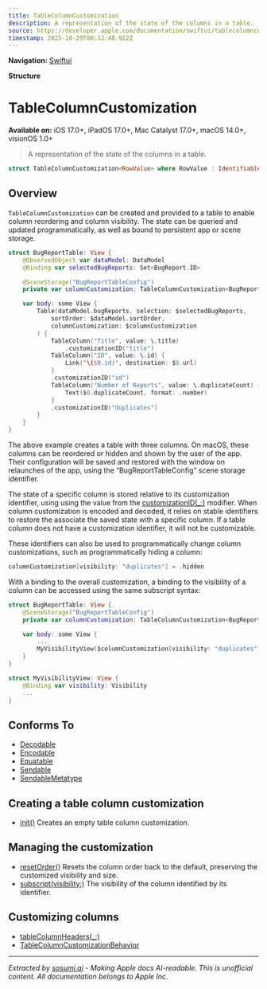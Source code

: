 ```yaml
---
title: TableColumnCustomization
description: A representation of the state of the columns in a table.
source: https://developer.apple.com/documentation/swiftui/tablecolumncustomization
timestamp: 2025-10-29T00:12:48.922Z
---
```


**Navigation:** [Swiftui](/documentation/swiftui)

**Structure**

# TableColumnCustomization

**Available on:** iOS 17.0+, iPadOS 17.0+, Mac Catalyst 17.0+, macOS 14.0+, visionOS 1.0+

> A representation of the state of the columns in a table.

```swift
struct TableColumnCustomization<RowValue> where RowValue : Identifiable
```

## Overview

`TableColumnCustomization` can be created and provided to a table to enable column reordering and column visibility. The state can be queried and updated programmatically, as well as bound to persistent app or scene storage.

```swift
struct BugReportTable: View {
    @ObservedObject var dataModel: DataModel
    @Binding var selectedBugReports: Set<BugReport.ID>

    @SceneStorage("BugReportTableConfig")
    private var columnCustomization: TableColumnCustomization<BugReport>

    var body: some View {
        Table(dataModel.bugReports, selection: $selectedBugReports,
            sortOrder: $dataModel.sortOrder,
            columnCustomization: $columnCustomization
        ) {
            TableColumn("Title", value: \.title)
                .customizationID("title")
            TableColumn("ID", value: \.id) {
                Link("\($0.id)", destination: $0.url)
            }
            .customizationID("id")
            TableColumn("Number of Reports", value: \.duplicateCount) {
                Text($0.duplicateCount, format: .number)
            }
            .customizationID("duplicates")
        }
    }
}
```

The above example creates a table with three columns. On macOS, these columns can be reordered or hidden and shown by the user of the app. Their configuration will be saved and restored with the window on relaunches of the app, using the “BugReportTableConfig” scene storage identifier.

The state of a specific column is stored relative to its customization identifier, using using the value from the [customizationID(_:)](/documentation/swiftui/tablecolumncontent/customizationid(_:)) modifier. When column customization is encoded and decoded, it relies on stable identifiers to restore the associate the saved state with a specific column. If a table column does not have a customization identifier, it will not be customizable.

These identifiers can also be used to programmatically change column customizations, such as programmatically hiding a column:

```swift
columnCustomization[visibility: "duplicates"] = .hidden
```

With a binding to the overall customization, a binding to the visibility of a column can be accessed using the same subscript syntax:

```swift
struct BugReportTable: View {
    @SceneStorage("BugReportTableConfig")
    private var columnCustomization: TableColumnCustomization<BugReport>

    var body: some View {
        ...
        MyVisibilityView($columnCustomization[visibility: "duplicates"])
    }
}

struct MyVisibilityView: View {
    @Binding var visibility: Visibility
    ...
}
```

## Conforms To

- [Decodable](/documentation/Swift/Decodable)
- [Encodable](/documentation/Swift/Encodable)
- [Equatable](/documentation/Swift/Equatable)
- [Sendable](/documentation/Swift/Sendable)
- [SendableMetatype](/documentation/Swift/SendableMetatype)

## Creating a table column customization

- [init()](/documentation/swiftui/tablecolumncustomization/init()) Creates an empty table column customization.

## Managing the customization

- [resetOrder()](/documentation/swiftui/tablecolumncustomization/resetorder()) Resets the column order back to the default, preserving the customized visibility and size.
- [subscript(visibility:)](/documentation/swiftui/tablecolumncustomization/subscript(visibility:)) The visibility of the column identified by its identifier.

## Customizing columns

- [tableColumnHeaders(_:)](/documentation/swiftui/view/tablecolumnheaders(_:))
- [TableColumnCustomizationBehavior](/documentation/swiftui/tablecolumncustomizationbehavior)

---

*Extracted by [sosumi.ai](https://sosumi.ai) - Making Apple docs AI-readable.*
*This is unofficial content. All documentation belongs to Apple Inc.*
